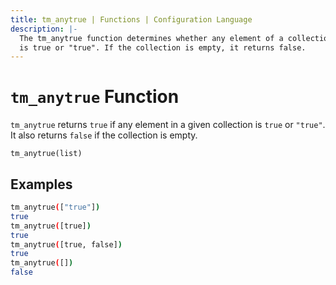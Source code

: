 ```yaml
---
title: tm_anytrue | Functions | Configuration Language
description: |-
  The tm_anytrue function determines whether any element of a collection
  is true or "true". If the collection is empty, it returns false.
---
```


# `tm_anytrue` Function

`tm_anytrue` returns `true` if any element in a given collection is `true`
or `"true"`. It also returns `false` if the collection is empty.

```hcl
tm_anytrue(list)
```

## Examples

```sh
tm_anytrue(["true"])
true
tm_anytrue([true])
true
tm_anytrue([true, false])
true
tm_anytrue([])
false
```
